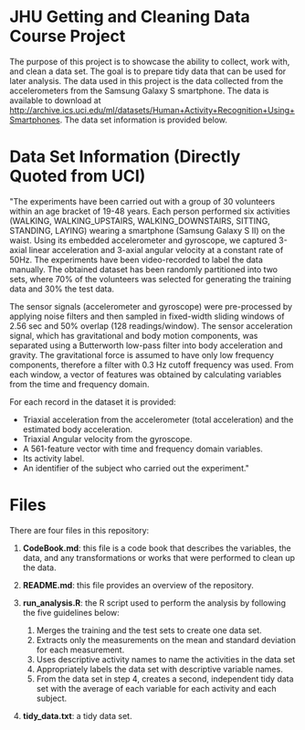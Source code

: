 # JHU Getting and Cleaning Data Course Project
The purpose of this project is to showcase the ability to collect, work with, and clean a data set. The goal is to prepare tidy data that can be used for later analysis. The data used in this project is the data collected from the accelerometers from the Samsung Galaxy S smartphone. The data is available to download at http://archive.ics.uci.edu/ml/datasets/Human+Activity+Recognition+Using+Smartphones. The data set information is provided below. 

# Data Set Information (Directly Quoted from UCI)
"The experiments have been carried out with a group of 30 volunteers within an age bracket of 19-48 years. Each person performed six activities (WALKING, WALKING_UPSTAIRS, WALKING_DOWNSTAIRS, SITTING, STANDING, LAYING) wearing a smartphone (Samsung Galaxy S II) on the waist. Using its embedded accelerometer and gyroscope, we captured 3-axial linear acceleration and 3-axial angular velocity at a constant rate of 50Hz. The experiments have been video-recorded to label the data manually. The obtained dataset has been randomly partitioned into two sets, where 70% of the volunteers was selected for generating the training data and 30% the test data.

The sensor signals (accelerometer and gyroscope) were pre-processed by applying noise filters and then sampled in fixed-width sliding windows of 2.56 sec and 50% overlap (128 readings/window). The sensor acceleration signal, which has gravitational and body motion components, was separated using a Butterworth low-pass filter into body acceleration and gravity. The gravitational force is assumed to have only low frequency components, therefore a filter with 0.3 Hz cutoff frequency was used. From each window, a vector of features was obtained by calculating variables from the time and frequency domain.

For each record in the dataset it is provided:
- Triaxial acceleration from the accelerometer (total acceleration) and the estimated body acceleration.
- Triaxial Angular velocity from the gyroscope.
- A 561-feature vector with time and frequency domain variables.
- Its activity label.
- An identifier of the subject who carried out the experiment."

# Files
There are four files in this repository:
1. **CodeBook.md**: this file is a code book that describes the variables, the data, and any transformations or works that were performed to clean up the data.

2. **README.md**: this file provides an overview of the repository.

3. **run_analysis.R**: the R script used to perform the analysis by following the five guidelines below:
    1. Merges the training and the test sets to create one data set.
    2. Extracts only the measurements on the mean and standard deviation for each measurement. 
    3. Uses descriptive activity names to name the activities in the data set
    4. Appropriately labels the data set with descriptive variable names. 
    5. From the data set in step 4, creates a second, independent tidy data set with the average of each variable for each activity and each subject.
    
4. **tidy_data.txt**: a tidy data set. 
